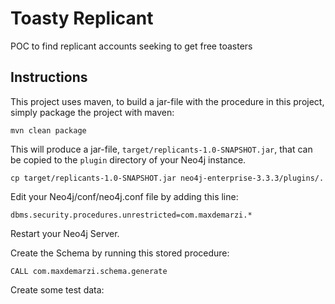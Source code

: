 # Toasty Replicant
POC to find replicant accounts seeking to get free toasters

Instructions
------------ 

This project uses maven, to build a jar-file with the procedure in this
project, simply package the project with maven:

    mvn clean package

This will produce a jar-file, `target/replicants-1.0-SNAPSHOT.jar`,
that can be copied to the `plugin` directory of your Neo4j instance.

    cp target/replicants-1.0-SNAPSHOT.jar neo4j-enterprise-3.3.3/plugins/.
    
Edit your Neo4j/conf/neo4j.conf file by adding this line:

    dbms.security.procedures.unrestricted=com.maxdemarzi.*    

Restart your Neo4j Server.

Create the Schema by running this stored procedure:

    CALL com.maxdemarzi.schema.generate
    
Create some test data:

